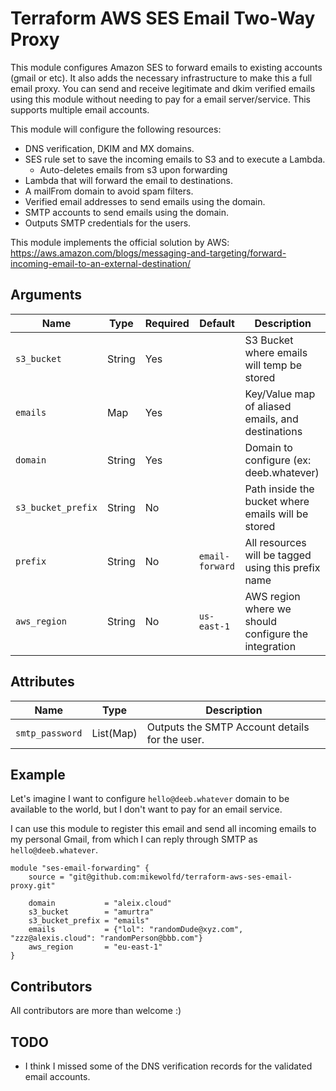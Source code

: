 # Terraform AWS SES Email Two-Way Proxy

This module configures Amazon SES to forward emails to existing accounts (gmail or etc). It also adds the necessary infrastructure to make this a full email proxy. You can send and receive legitimate and dkim verified emails using this module without needing to pay for a email server/service. This supports multiple email accounts.

This module will configure the following resources:

* DNS verification, DKIM and MX domains.
* SES rule set to save the incoming emails to S3 and to execute a Lambda.
  * Auto-deletes emails from s3 upon forwarding
* Lambda that will forward the email to destinations.
* A mailFrom domain to avoid spam filters.
* Verified email addresses to send emails using the domain.
* SMTP accounts to send emails using the domain.
* Outputs SMTP credentials for the users.

This module implements the official solution by AWS: 
https://aws.amazon.com/blogs/messaging-and-targeting/forward-incoming-email-to-an-external-destination/

## Arguments

| Name               | Type   | Required | Default         | Description                                          |
|--------------------|--------|----------|-----------------|------------------------------------------------------|
| `s3_bucket`        | String | Yes      |                 | S3 Bucket where emails will temp be stored           |
| `emails`           | Map    | Yes      |                 | Key/Value map of aliased emails, and destinations    |
| `domain`           | String | Yes      |                 | Domain to configure (ex: deeb.whatever)                |
| `s3_bucket_prefix` | String | No       |                 | Path inside the bucket where emails will be stored   |
| `prefix`           | String | No       | `email-forward` | All resources will be tagged using this prefix name  |
| `aws_region`       | String | No       | `us-east-1`     | AWS region where we should configure the integration |

## Attributes

| Name            | Type             | Description
|-----------------|------------------|-----------------------------------------------|
| `smtp_password` | List(Map)        | Outputs the SMTP Account details for the user.


## Example 

Let's imagine I want to configure `hello@deeb.whatever` domain to be available to the world, but I don't want to pay for an email service. 

I can use this module to register this email and send all incoming emails to my personal Gmail, from which I can reply through SMTP as `hello@deeb.whatever`. 

```
module "ses-email-forwarding" {
    source = "git@github.com:mikewolfd/terraform-aws-ses-email-proxy.git"

    domain           = "aleix.cloud"
    s3_bucket        = "amurtra"
    s3_bucket_prefix = "emails"
    emails           = {"lol": "randomDude@xyz.com", "zzz@alexis.cloud": "randomPerson@bbb.com"}
    aws_region       = "eu-east-1"
}
```

## Contributors

All contributors are more than welcome :)

## TODO

* I think I missed some of the DNS verification records for the validated email accounts.
